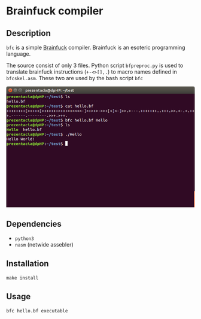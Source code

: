 Brainfuck compiler
==================

Description
-----------
`bfc` is a simple [Brainfuck](https://en.wikipedia.org/wiki/Brainfuck) compiler. Brainfuck is an esoteric programming language.

The source consist of only 3 files. Python script `bfpreproc.py` is used to translate brainfuck instructions (`+-<>[],.`) to macro names defined in `bfcskel.asm`. These two are used by the bash script `bfc`

![screenshot](screenshot.png)

Dependencies
------------
- `python3`
- `nasm` (netwide assebler)

Installation
------------
	make install

Usage
-----
	bfc hello.bf executable



